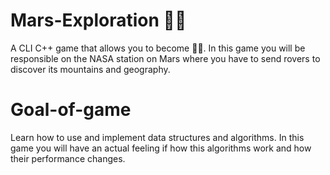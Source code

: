 # Mars-Exploration 👨‍🚀
A CLI C++ game that allows you to become :man_astronaut:.
In this game you will be responsible on the NASA station on Mars where you have to send rovers to discover its mountains and geography.
# Goal-of-game
Learn how to use and implement data structures and algorithms. In this game you will have an actual feeling if how this algorithms work and how their performance changes.
